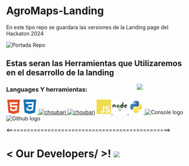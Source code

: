 # AgroMaps-Landing
En este tipo repo se guardara las versiones de la Landing page del Hackaton 2024 

![Portada Repo](https://github.com/user-attachments/assets/7c38fdd3-304f-455a-b852-44c61aaffd9b)


<h2>Estas  seran las Herramientas que  Utilizaremos en el desarrollo de la landing</h2>

<a href="https://github.com/UjwalKandi"><img align='right' src='https://github.com/UjwalKandi/UjwalKandi/blob/changes-to-readme/svg/87202985-820dcb80-c2b6-11ea-9f56-7ec461c497c3.gif' width='150"'></a></h2>

<h3 align="left">Languages Y herramientas:</h3>
<p align="left">  <img src="https://github.com/devicons/devicon/blob/master/icons/html5/html5-plain.svg" alt="html5" width="40" height="40"/> </a>  <a href="https://www.w3schools.com/css/" target="_blank"> <img src="https://github.com/devicons/devicon/blob/master/icons/css3/css3-plain.svg" alt="css3" width="40" height="40"/> </a>   <a href="https://git-scm.com/">
<img alt="choubari" src="https://devstickers.com/assets/img/pro/apiv.png" width="40"> </a>
 <a href="https://code.visualstudio.com/"> <img alt="choubari" src="https://devstickers.com/assets/img/pro/saxu.png" width="40"></a>
  <a href="https://developer.mozilla.org/en-US/docs/Web/JavaScript" target="_blank"> <img src="https://github.com/devicons/devicon/blob/master/icons/javascript/javascript-plain.svg" alt="javascript" width="40" height="40"/
  </a>
  <a href="https://nodejs.org" target="_blank"> <img src="https://github.com/devicons/devicon/blob/master/icons/nodejs/nodejs-original-wordmark.svg" alt="nodejs" width="40" height="40"/> </a>
  <a href="https://www.python.org" target="_blank"> <img src="https://github.com/devicons/devicon/blob/master/icons/python/python-original.svg" alt="python" width="40" height="40"/> </a>     
  <img src="https://img.icons8.com/color/48/000000/console.png" width="53" alt="Console logo" />
  <img src="https://img.icons8.com/fluent/48/000000/github.png" width="55" alt="Github logo" />



<================================================>

<h1>  < Our Developers/ >! <img src = "https://raw.githubusercontent.com/MartinHeinz/MartinHeinz/master/wave.gif" width = 30px> </h1>



